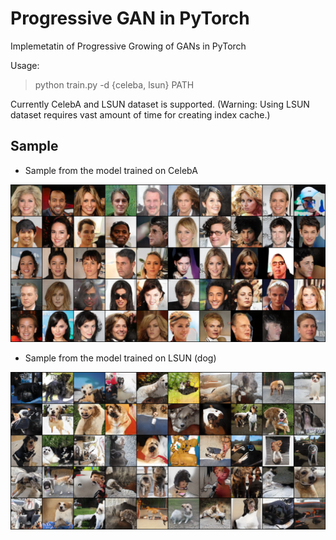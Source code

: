 # Progressive GAN in PyTorch
Implemetatin of Progressive Growing of GANs in PyTorch

Usage:

> python train.py -d {celeba, lsun} PATH
  
Currently CelebA and LSUN dataset is supported. (Warning: Using LSUN dataset requires vast amount of time for creating index cache.)

## Sample

* Sample from the model trained on CelebA 

![Sample of the model trained on CelebA](doc/celeba_570600.png)

* Sample from the model trained on LSUN (dog)

![Sample of the model trained using LSUN (dog)](doc/lsun_600000.png)
